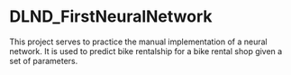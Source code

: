 # DLND_FirstNeuralNetwork

This project serves to practice the manual implementation of a neural network. It is used to predict bike rentalship
for a bike rental shop given a set of parameters.
